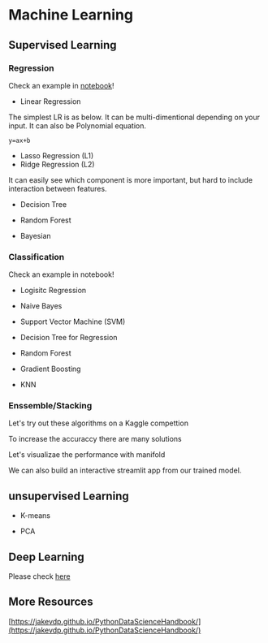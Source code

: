 # Machine Learning



## Supervised Learning

### Regression

Check an example in [notebook](notebooks/data-analysis/Boston_House_Price.ipynb)! 

* Linear Regression

The simplest LR is as below. It can be multi-dimentional depending on your input. It can also be Polynomial equation.

```
y=ax+b
```
   * Lasso Regression (L1)
   * Ridge Regression (L2)
   
It can easily see which component is more important, but hard to include interaction between features.
   
   
* Decision Tree


* Random Forest


* Bayesian

### Classification

Check an example in notebook!

* Logisitc Regression

* Naive Bayes

* Support Vector Machine (SVM)

* Decision Tree for Regression

* Random Forest

* Gradient Boosting

* KNN


### Enssemble/Stacking

Let's try out these algorithms on a Kaggle compettion

To increase the accuraccy there are many solutions

Let's visualizae the performance with manifold

We can also build an interactive streamlit app from our trained model.

## unsupervised Learning

* K-means

* PCA

## Deep Learning

Please check [here](Deep_Learning.md)


## More Resources

[https://jakevdp.github.io/PythonDataScienceHandbook/](https://jakevdp.github.io/PythonDataScienceHandbook/)







